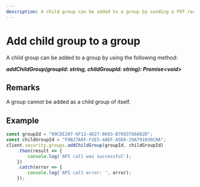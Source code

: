 ```yaml
---
description: A child group can be added to a group by sending a PUT request specifying the group identifiers.
---
```


# Add child group to a group

A child group can be added to a group by using the following method: 

***addChildGroup(groupId: string, childGroupId: string): Promise&lt;void&gt;***

## Remarks

A group cannot be added as a child group of itself.

## Example

```js
const groupId = "89CEE207-6F12-4D27-8693-B7693766A82D";
const childGroupId = "F8B27A8F-F1E5-48EF-A5E6-19A791030C0A";
client.security.groups.addChildGroup(groupId, childGroupId)
    .then(result => {
        console.log('API call was successful');              
    })
    .catch(error => {
        console.log('API call error: ', error);        
    });
```
